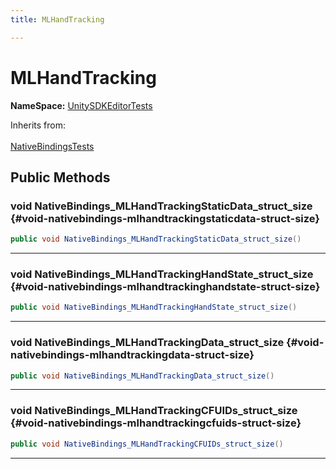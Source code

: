 ```yaml
---
title: MLHandTracking

---
```


# MLHandTracking



**NameSpace:** 
[UnitySDKEditorTests](/unity-api/api/UnitySDKEditorTests/UnitySDKEditorTests.md) 





Inherits from: <br></br>[NativeBindingsTests](/unity-api/api/UnitySDKEditorTests/UnitySDKEditorTests.NativeBindingsTests.md)




## Public Methods

### void NativeBindings_MLHandTrackingStaticData_struct_size {#void-nativebindings-mlhandtrackingstaticdata-struct-size}

```csharp
public void NativeBindings_MLHandTrackingStaticData_struct_size()
```






-----------

### void NativeBindings_MLHandTrackingHandState_struct_size {#void-nativebindings-mlhandtrackinghandstate-struct-size}

```csharp
public void NativeBindings_MLHandTrackingHandState_struct_size()
```






-----------

### void NativeBindings_MLHandTrackingData_struct_size {#void-nativebindings-mlhandtrackingdata-struct-size}

```csharp
public void NativeBindings_MLHandTrackingData_struct_size()
```






-----------

### void NativeBindings_MLHandTrackingCFUIDs_struct_size {#void-nativebindings-mlhandtrackingcfuids-struct-size}

```csharp
public void NativeBindings_MLHandTrackingCFUIDs_struct_size()
```






-----------

